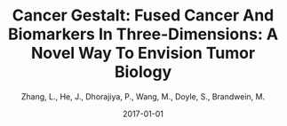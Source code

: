 ﻿---
title: "Cancer Gestalt: Fused Cancer And Biomarkers In Three-Dimensions: A Novel Way To Envision Tumor Biology"
author: Zhang, L., He, J., Dhorajiya, P., Wang, M., Doyle, S., Brandwein, M.
status: Published
type: presentation
citation: "Cancer Gestalt: Fused Cancer And Biomarkers In Three-Dimensions: A Novel Way To Envision Tumor Biology, 2017"
comments: no
doi: none
date: 2017-01-01
publishdate: 2017-01-01
---

&nbsp;
